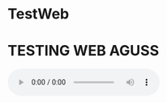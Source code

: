 # TestWeb
<!DOCTYPE html>
<html lang="en">
<head>
  <meta charset="UTF-8">
  <title>Contoh Audio di HTML</title>
</head>
<body>
  <h1>TESTING WEB AGUSS</h1>
  <audio controls>
    <source src="ORMAS PARHAN1991.mp3" type="audio/mpeg">
    Browsermu tidak mendukung tag audio, upgrade donk!
  </audio>
</body>
</html>
